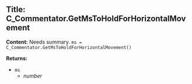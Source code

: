 ## Title: C_Commentator.GetMsToHoldForHorizontalMovement

**Content:**
Needs summary.
`ms = C_Commentator.GetMsToHoldForHorizontalMovement()`

**Returns:**
- `ms`
  - *number*